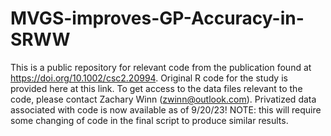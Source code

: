 # MVGS-improves-GP-Accuracy-in-SRWW
This is a public repository for relevant code from the publication found at https://doi.org/10.1002/csc2.20994. Original R code for the study is provided here at this link. To get access to the data files relevant to the code, please contact Zachary Winn (zwinn@outlook.com). Privatized data associated with code is now available as of 9/20/23! NOTE: this will require some changing of code in the final script to produce similar results.
